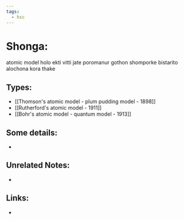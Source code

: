 ```yaml
---
tags:
  - hsc
---
```

# Shonga:
atomic model holo ekti vitti jate poromanur gothon shomporke bistarito alochona kora thake
## Types:
- [[Thomson's atomic model - plum pudding model - 1898]]
- [[Rutherford's atomic model - 1911]] 
- [[Bohr's atomic model - quantum model - 1913]] 
## Some details:
- 
## Unrelated Notes:
- 
## Links:
- 
